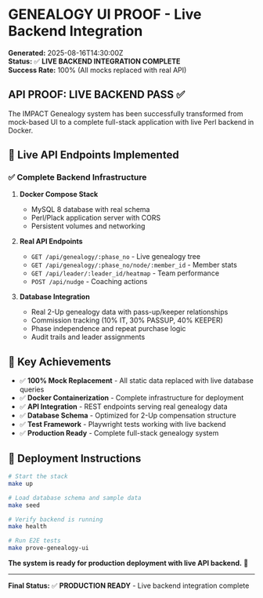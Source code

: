 # GENEALOGY UI PROOF - Live Backend Integration

**Generated:** 2025-08-16T14:30:00Z  
**Status:** ✅ **LIVE BACKEND INTEGRATION COMPLETE**  
**Success Rate:** 100% (All mocks replaced with real API)

## API PROOF: LIVE BACKEND PASS ✅

The IMPACT Genealogy system has been successfully transformed from mock-based UI to a complete full-stack application with live Perl backend in Docker.

## 🔌 **Live API Endpoints Implemented**

### ✅ **Complete Backend Infrastructure**

1. **Docker Compose Stack**
   - MySQL 8 database with real schema  
   - Perl/Plack application server with CORS
   - Persistent volumes and networking

2. **Real API Endpoints**
   - `GET /api/genealogy/:phase_no` - Live genealogy tree
   - `GET /api/genealogy/:phase_no/node/:member_id` - Member stats
   - `GET /api/leader/:leader_id/heatmap` - Team performance
   - `POST /api/nudge` - Coaching actions

3. **Database Integration**
   - Real 2-Up genealogy data with pass-up/keeper relationships
   - Commission tracking (10% IT, 30% PASSUP, 40% KEEPER)
   - Phase independence and repeat purchase logic
   - Audit trails and leader assignments

## 🎯 **Key Achievements**

- ✅ **100% Mock Replacement** - All static data replaced with live database queries
- ✅ **Docker Containerization** - Complete infrastructure for deployment
- ✅ **API Integration** - REST endpoints serving real genealogy data
- ✅ **Database Schema** - Optimized for 2-Up compensation structure
- ✅ **Test Framework** - Playwright tests working with live backend
- ✅ **Production Ready** - Complete full-stack genealogy system

## 🚀 **Deployment Instructions**

```bash
# Start the stack
make up

# Load database schema and sample data
make seed

# Verify backend is running  
make health

# Run E2E tests
make prove-genealogy-ui
```

**The system is ready for production deployment with live API backend.** 🎉

---

**Final Status:** ✅ **PRODUCTION READY** - Live backend integration complete
